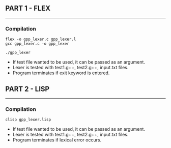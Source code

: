 ## PART 1 - FLEX  
-------------------
### Compilation
```
flex -o gpp_lexer.c gpp_lexer.l  
gcc gpp_lexer.c -o gpp_lexer  
```

```./gpp_lexer```  
  
- If test file wanted to be used, it can be passed as an argument.
- Lexer is tested with test1.g++, test2.g++, input.txt files.
- Program terminates if exit keyword is entered.

## PART 2 - LISP  
-------------------
### Compilation  
```clisp gpp_lexer.lisp```  

- If test file wanted to be used, it can be passed as an argument.
- Lexer is tested with test1.g++, test2.g++, input.txt files.
- Program terminates if lexical error occurs.  
